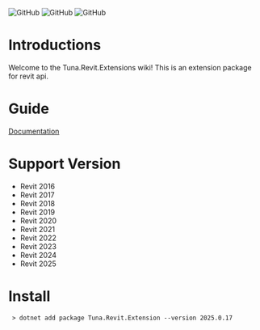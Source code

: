 

![GitHub](https://img.shields.io/github/license/shichuyibushishiwu/Tuna.Revit.Extension?label=License)
![GitHub](https://img.shields.io/badge/Shiwu-Tuna-green)
![GitHub](https://img.shields.io/nuget/dt/Tuna.Revit.Extension?style=flat&logo=nuget&label=nuget&link=https%3A%2F%2Fwww.nuget.org%2Fpackages%2FTuna.Revit.Extension%2F)



# Introductions
Welcome to the Tuna.Revit.Extensions wiki! This is an extension package for revit api.

# Guide

 [Documentation](https://shichuyibushishiwu.github.io/)

# Support Version

* Revit 2016
* Revit 2017
* Revit 2018
* Revit 2019
* Revit 2020
* Revit 2021
* Revit 2022
* Revit 2023
* Revit 2024
* Revit 2025

# Install

```
 > dotnet add package Tuna.Revit.Extension --version 2025.0.17
```


